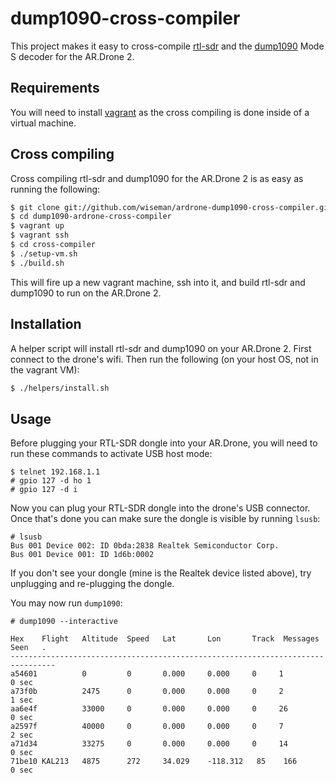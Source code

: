 # dump1090-cross-compiler

This project makes it easy to cross-compile
[rtl-sdr](http://sdr.osmocom.org/trac/wiki/rtl-sdr) and the
[dump1090](https://github.com/antirez/dump1090) Mode S decoder for the
AR.Drone 2.

## Requirements

You will need to install [vagrant](http://vagrantup.com/) as the cross
compiling is done inside of a virtual machine.

## Cross compiling

Cross compiling rtl-sdr and dump1090 for the AR.Drone 2 is as easy as
running the following:

```bash
$ git clone git://github.com/wiseman/ardrone-dump1090-cross-compiler.git
$ cd dump1090-ardrone-cross-compiler
$ vagrant up
$ vagrant ssh
$ cd cross-compiler
$ ./setup-vm.sh
$ ./build.sh
```

This will fire up a new vagrant machine, ssh into it, and build
rtl-sdr and dump1090 to run on the AR.Drone 2.

## Installation

A helper script will install rtl-sdr and dump1090 on your AR.Drone 2.
First connect to the drone's wifi.  Then run the following (on your host OS, not in the vagrant VM):

```bash
$ ./helpers/install.sh
```

## Usage

Before plugging your RTL-SDR dongle into your AR.Drone, you will need
to run these commands to activate USB host mode:

```
$ telnet 192.168.1.1
# gpio 127 -d ho 1
# gpio 127 -d i
```

Now you can plug your RTL-SDR dongle into the drone's USB connector.
Once that's done you can make sure the dongle is visible by running
`lsusb`:

```
# lsusb
Bus 001 Device 002: ID 0bda:2838 Realtek Semiconductor Corp. 
Bus 001 Device 001: ID 1d6b:0002  
```

If you don't see your dongle (mine is the Realtek device listed
above), try unplugging and re-plugging the dongle.

You may now run `dump1090`:

```
# dump1090 --interactive

Hex    Flight   Altitude  Speed   Lat       Lon       Track  Messages Seen   .
--------------------------------------------------------------------------------
a54601          0         0       0.000     0.000     0     1         0 sec
a73f0b          2475      0       0.000     0.000     0     2         1 sec
aa6e4f          33000     0       0.000     0.000     0     26        0 sec
a2597f          40000     0       0.000     0.000     0     7         2 sec
a71d34          33275     0       0.000     0.000     0     14        0 sec
71be10 KAL213   4875      272     34.029    -118.312   85    166       0 sec
```
